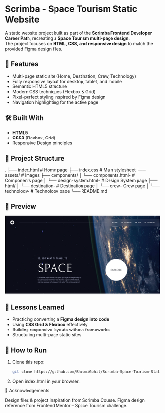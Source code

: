 # Scrimba - Space Tourism Static Website

A static website project built as part of the **Scrimba Frontend Developer Career Path**, recreating a **Space Tourism multi-page design**.  
The project focuses on **HTML, CSS, and responsive design** to match the provided Figma design files.

## 🚀 Features

- Multi-page static site (Home, Destination, Crew, Technology)
- Fully responsive layout for desktop, tablet, and mobile
- Semantic HTML5 structure
- Modern CSS techniques (Flexbox & Grid)
- Pixel-perfect styling inspired by Figma design
- Navigation highlighting for the active page

## 🛠️ Built With

- **HTML5**
- **CSS3** (Flexbox, Grid)
- Responsive Design principles

## 📂 Project Structure

.
├── index.html # Home page
├── index.css # Main stylesheet
├── assets/ # Images
├── components/
│ └── components.html- # Components page
│ └── design-system.html- # Design System page
├── html/
│ └── destination- # Destination page
│ └── crew- Crew page
│ └── technology- # Technology page
└── README.md

## 🎨 Preview

![Space Tourism Preview](assets/preview.png)

## 📖 Lessons Learned

- Practicing converting a **Figma design into code**
- Using **CSS Grid & Flexbox** effectively
- Building responsive layouts without frameworks
- Structuring multi-page static sites

## 📌 How to Run

1. Clone this repo:

   ```bash
   git clone https://github.com/BhoomiGohil/Scrimba-Space-Tourism-Static-Website.git
   ```

2. Open index.html in your browser.

📝 Acknowledgements

Design files & project inspiration from Scrimba Course.
Figma design reference from Frontend Mentor – Space Tourism challenge.
